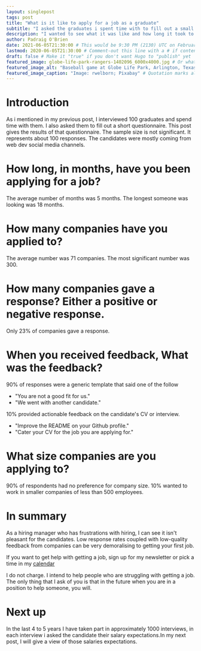 ```yaml
---
layout: singlepost
tags: post
title: "What is it like to apply for a job as a graduate"
subtitle: "I asked the graduates i spent time with to fill out a small questionaire."
description: "I wanted to see what it was like and how long it took to get a job as a grduate in pandemic times, here are the results " # Quotation marks allow colons, semicolons, etc.
author: Padraig O'Brien
date: 2021-06-05T21:30:00 # This would be 9:30 PM (2130) UTC on February 28, 2020
lastmod: 2020-06-05T21:30:00 # Comment-out this line with a # if content is unchanged
draft: false # Make it "true" if you don't want Hugo to "publish" yet
featured_image: globe-life-park-rangers-1402096_6000x4000.jpg # Or whatever image you want to use
featured_image_alt: "Baseball game at Globe Life Park, Arlington, Texas" # Always include an ALT tag for accessibility --  Quotation marks allow colons, semicolons, etc.
featured_image_caption: "Image: rwelborn; Pixabay" # Quotation marks allow colons, semicolons, etc.
---
```



# Introduction
As i mentioned in my previous post, I interviewed 100 graduates and spend time with them.
I also asked them to fill out a short questionnaire.
This post gives the results of that questionnaire.
The sample size is not significant. It represents about 100 responses.
The candidates were mostly coming from web dev social media channels.

# How long, in months, have you been applying for a job?

The average number of months was 5 months. The longest someone was looking was 18 months.

# How many companies have you applied to?

The average number was 71 companies. The most significant number was 300.

# How many companies gave a response? Either a positive or negative response.

Only 23% of companies gave a response.

# When you received feedback, What was the feedback?

90% of responses were a generic template that said one of the follow
* "You are not a good fit for us."
* "We went with another candidate."

10% provided actionable feedback on the candidate's CV or interview.
* "Improve the README on your Github profile."
* "Cater your CV for the job you are applying for."

# What size companies are you applying to?
90% of respondents had no preference for company size.
10% wanted to work in smaller companies of less than 500 employees.


# In summary
As a hiring manager who has frustrations with hiring, I can see it isn't pleasant for the candidates. Low response rates coupled with low-quality feedback from companies can be very demoralising to getting your first job.   

If you want to get help with getting a job, sign up for my newsletter or pick a time in my [calendar](https://calendly.com/podgeypooos/)

I do not charge. I intend to help people who are struggling with getting a job. The only thing that I ask of you is that in the future when you are in a position to help someone, you will.


# Next up
In the last 4 to 5 years I have taken part in approximately 1000 interviews, in each interview i asked the candidate their salary expectations.In my next post, I will give a view of those salaries expectations.